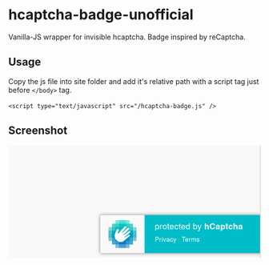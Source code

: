 # hcaptcha-badge-unofficial
Vanilla-JS wrapper for invisible hcaptcha. Badge inspired by reCaptcha.

## Usage
Copy the js file into site folder and add it's relative path with a script tag just before `</body>` tag.

`<script type="text/javascript" src="/hcaptcha-badge.js" />`

## Screenshot
![Screenshot](screenshot.png)
